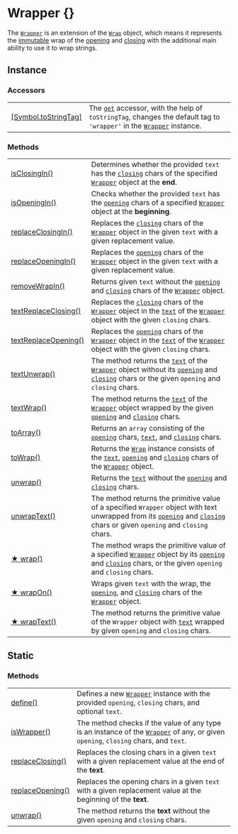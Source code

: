 # Wrapper {}

The [`Wrapper`](https://github.com/angular-package/wrapper/blob/main/src/lib/wrapper.class.ts) is an extension of the [`Wrap`](../wrap/wrap.md) object, which means it represents the [immutable](https://developer.mozilla.org/en-US/docs/Glossary/Immutable) wrap of the [opening](../library/basic-concepts.md#opening) and [closing](../library/basic-concepts.md#closing) with the additional main ability to use it to wrap strings.&#x20;

## Instance

### Accessors

|                                                                                                                                                |                                                                                                                                                                                                                              |
| ---------------------------------------------------------------------------------------------------------------------------------------------- | ---------------------------------------------------------------------------------------------------------------------------------------------------------------------------------------------------------------------------- |
| ​[\[Symbol.toStringTag\]](https://app.gitbook.com/s/fKPxHpkGbNljEvVlRVgz/c/JULYvW5NSbPwI2RD5MLX/wrapper/instance-accessors#symbol.tostringtag) | The [`get`](https://developer.mozilla.org/en-US/docs/Web/JavaScript/Reference/Functions/get) accessor, with the help of `toStringTag`, changes the default tag to `'wrapper'` in the [`Wrapper`](broken-reference) instance. |



### Methods

|                                                                |                                                                                                                                                                                                                                                                                                                          |
| -------------------------------------------------------------- | ------------------------------------------------------------------------------------------------------------------------------------------------------------------------------------------------------------------------------------------------------------------------------------------------------------------------ |
| [isClosingIn()](instance-methods/isclosingin.md)               | Determines whether the provided `text` has the [`closing`](../wrap/instance/accessors/#wrap.prototype.closing) chars of the specified [`Wrapper`](wrapper.md) object at the **end**.                                                                                                                                     |
| [isOpeningIn()](instance-methods/isopeningin.md)               | Checks whether the provided `text` has the [`opening`](../wrap/instance/accessors/#wrap.prototype.opening) chars of a specified [`Wrapper`](wrapper.md) object at the **beginning**.                                                                                                                                     |
| [replaceClosingIn()](instance-methods/replaceclosingin.md)     | Replaces the [`closing`](../wrap/instance/accessors/#wrap.prototype.closing) chars of the [`Wrapper`](wrapper.md) object in the given `text` with a given replacement value.                                                                                                                                             |
| [replaceOpeningIn()](instance-methods/replaceopeningin.md)     | Replaces the [`opening`](../wrap/instance/accessors/#wrap.prototype.opening) chars of the [`Wrapper`](wrapper.md) object in the given `text` with a given replacement value.                                                                                                                                             |
| [removeWrapIn()](instance-methods/removewrapin.md)             | Returns given `text` without the [`opening`](../wrap/instance/accessors/#wrap.prototype.opening) and [`closing`](../wrap/instance/accessors/#wrap.prototype.closing) chars of the [`Wrapper`](wrapper.md) object.                                                                                                        |
| [textReplaceClosing()](instance-methods/textreplaceclosing.md) | Replaces the [`closing`](../wrap/instance/accessors/#wrap.prototype.closing) chars of the [`Wrapper`](wrapper.md) object in the [`text`](../wrap/instance/accessors/#wrap.prototype.text) of the [`Wrapper`](wrapper.md) object with the given `closing` chars.                                                          |
| [textReplaceOpening()](instance-methods/textreplaceopening.md) | Replaces the [`opening`](../wrap/instance/accessors/#wrap.prototype.opening) chars of the [`Wrapper`](wrapper.md) object in the [`text`](../wrap/instance/accessors/#wrap.prototype.text) of the [`Wrapper`](wrapper.md) object with the given `closing` chars.                                                          |
| [textUnwrap()](instance-methods/textunwrap.md)                 | The method returns the [`text`](../wrap/instance/accessors/#wrap.prototype.text) of the [`Wrapper`](wrapper.md) object without its [`opening`](../wrap/instance/accessors/#wrap.prototype.opening) and [`closing`](../wrap/instance/accessors/#wrap.prototype.closing) chars or the given `opening` and `closing` chars. |
| [textWrap()](instance-methods/textwrap.md)                     | The method returns the [`text`](../wrap/instance/accessors/#wrap.prototype.text) of the [`Wrapper`](wrapper.md) object wrapped by the given [`opening`](../wrap/instance/accessors/#wrap.prototype.opening) and [`closing`](../wrap/instance/accessors/#wrap.prototype.closing) chars.                                   |
| [toArray()](instance-methods/toarray.md)                       | Returns an `array` consisting of the [`opening`](../wrap/instance/accessors/#wrap.prototype.opening) chars, [`text`](../wrap/instance/accessors/#wrap.prototype.text), and [`closing`](../wrap/instance/accessors/#wrap.prototype.closing) chars.                                                                        |
| [toWrap()](instance-methods/towrap.md)                         | Returns the [`Wrap`](../wrap/wrap.md) instance consists of the [`text`](../wrap/instance/accessors/#wrap.prototype.text), [`opening`](../wrap/instance/accessors/#wrap.prototype.opening) and [`closing`](../wrap/instance/accessors/#wrap.prototype.closing) chars of the [`Wrapper`](wrapper.md) object.               |
| [unwrap()](instance-methods/unwrap.md)                         | Returns the [`text`](../wrap/instance/accessors/#wrap.prototype.text) without the [`opening`](../wrap/instance/accessors/#wrap.prototype.opening) and [`closing`](../wrap/instance/accessors/#wrap.prototype.closing) chars.                                                                                             |
| [unwrapText()](instance-methods/unwraptext.md)                 | The method returns the primitive value of a specified `Wrapper` object with text unwrapped from its [`opening`](../wrap/instance/accessors/#wrap.prototype.opening) and [`closing`](../wrap/instance/accessors/#wrap.prototype.closing) chars or given `opening` and `closing` chars.                                    |
| [★ wrap()](instance-methods/wrap.md)                           | The method wraps the primitive value of a specified [`Wrapper`](wrapper.md) object by its [`opening`](../wrap/instance/accessors/#wrap.prototype.opening) and [`closing`](../wrap/instance/accessors/#wrap.prototype.closing) chars, or the given `opening` and `closing` chars.                                         |
| [★ wrapOn()](instance-methods/wrapon.md)                       | Wraps given `text` with the wrap, the [`opening`](../wrap/instance/accessors/#wrap.prototype.opening), and [`closing`](../wrap/instance/accessors/#wrap.prototype.closing) chars of the [`Wrapper`](wrapper.md) object.                                                                                                  |
| [★ wrapText()](instance-methods/wraptext.md)                   | The method returns the primitive value of the `Wrapper` object with [`text`](../wrap/instance/accessors/#wrap.prototype.text) wrapped by given `opening` and `closing` chars.                                                                                                                                            |

## Static

### Methods

|                                                      |                                                                                                                                                   |
| ---------------------------------------------------- | ------------------------------------------------------------------------------------------------------------------------------------------------- |
| [define()](static-methods/define.md)                 | Defines a new [`Wrapper`](wrapper.md) instance with the provided `opening`, `closing` chars, and optional `text`.                                 |
| [isWrapper()](static-methods/iswrapper.md)           | The method checks if the value of any type is an instance of the [`Wrapper`](wrapper.md) of any, or given `opening`, `closing` chars, and `text`. |
| [replaceClosing()](static-methods/replaceclosing.md) | Replaces the closing chars in a given `text` with a given replacement value at the end of the **text**.                                           |
| [replaceOpening()](static-methods/replaceopening.md) | Replaces the opening chars in a given `text` with a given replacement value at the beginning of the **text**.                                     |
| [unwrap()](static-methods/unwrap.md)                 | The method returns the **text** without the given `opening` and `closing` chars.                                                                  |
